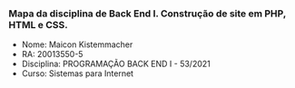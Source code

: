 ### Mapa da disciplina de Back End I. Construção de site em PHP, HTML e CSS.


- Nome: Maicon Kistemmacher
- RA: 20013550-5
- Disciplina: PROGRAMAÇÃO BACK END I - 53/2021
- Curso: Sistemas para Internet
